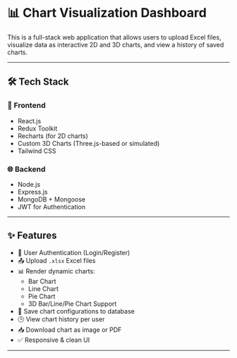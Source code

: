 # 📊 Chart Visualization Dashboard

This is a full-stack web application that allows users to upload Excel files, visualize data as interactive 2D and 3D charts, and view a history of saved charts.

---

## 🛠 Tech Stack

### 🚀 Frontend
- React.js
- Redux Toolkit
- Recharts (for 2D charts)
- Custom 3D Charts (Three.js-based or simulated)
- Tailwind CSS

### 🌐 Backend
- Node.js
- Express.js
- MongoDB + Mongoose
- JWT for Authentication

---

## ✨ Features

- 🔐 User Authentication (Login/Register)
- 📤 Upload `.xlsx` Excel files
- 📊 Render dynamic charts:
  - Bar Chart
  - Line Chart
  - Pie Chart
  - 3D Bar/Line/Pie Chart Support
- 💾 Save chart configurations to database
- 🕒 View chart history per user
- 📥 Download chart as image or PDF
- ✅ Responsive & clean UI

---

